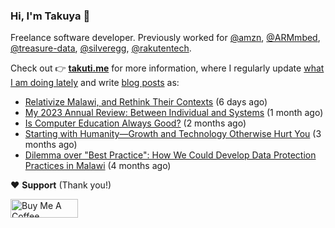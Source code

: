 ### Hi, I'm Takuya 👋

Freelance software developer. Previously worked for [@amzn](https://github.com/amzn), [@ARMmbed](https://github.com/ARMmbed), [@treasure-data](https://github.com/treasure-data), [@silveregg](https://github.com/silveregg), [@rakutentech](https://github.com/rakutentech).

Check out 👉 **[takuti.me](https://takuti.me/)** for more information, where I regularly update [what I am doing lately](https://takuti.me/now/) and write [blog posts](https://takuti.me/note/) as:


- [Relativize Malawi, and Rethink Their Contexts](https://takuti.me/note/relativize-and-contextualize/) (6 days ago)
- [My 2023 Annual Review: Between Individual and Systems](https://takuti.me/note/annual-review-2023/) (1 month ago)
- [Is Computer Education Always Good?](https://takuti.me/note/computer-education-in-malawi/) (2 months ago)
- [Starting with Humanity—Growth and Technology Otherwise Hurt You](https://takuti.me/note/playing-in-malawi/) (3 months ago)
- [Dilemma over &#34;Best Practice&#34;: How We Could Develop Data Protection Practices in Malawi](https://takuti.me/note/data-protection-law-in-malawi-2023/) (4 months ago)

❤️ **Support** (Thank you!)

<a href="https://www.buymeacoffee.com/takuti" target="_blank"><img src="https://cdn.buymeacoffee.com/buttons/v2/default-yellow.png" alt="Buy Me A Coffee" style="height: 30px !important;width: 108px !important;" ></a>
